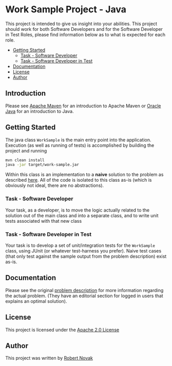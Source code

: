 # Work Sample Project - Java

This project is intended to give us insight into your abilities.
This project should work for both Software Developers and for
the Software Developer in Test Roles, please find information
below as to what is expected for each role.

- [Getting Started](#getting-started)
    - [Task - Software Developer](#task-software-developer)
    - [Task - Software Developer in Test](#task-software-developer-in-test)
- [Documentation](#documentation)
- [License](#license)
- [Author](#author)

## Introduction

Please see [Apache Maven](https://maven.apache.org/) for an introduction to Apache Maven 
or [Oracle Java](https://java.com/en/) for an introduction to Java.

## Getting Started

The java class `WorkSample` is the main entry point into the application. Execution (as well as running of tests) is accomplished
by building the project and running

```bash
mvn clean install
java -jar target/work-sample.jar
```

Within this class is an implementation to a **naive** solution to the problem as described [here](https://www.hackerrank.com/challenges/angry-professor). All
of the code is isolated to this class as-is (which is obviously not ideal, there are no abstractions).

### Task - Software Developer
Your task, as a developer, is to move the logic actually related to the solution out of the main class
and into a separate class, and to write unit tests associated with that new class

### Task - Software Developer in Test
Your task is to develop a set of unit/integration tests for the `WorkSample` class, using JUnit (or whatever test-harness you prefer). 
Naive test cases (that only test against the sample output from the problem description) exist as-is.

## Documentation

Please see the original [problem description](https://www.hackerrank.com/challenges/angry-professor) for more information 
regarding the actual problem. (They have an editorial section for logged in users that explains an optimal solution).


## License

This project is licensed under the [Apache 2.0 License](./LICENSE)

## Author

This project was written by [Robert Novak](mailto:me@robert-novak.com)
